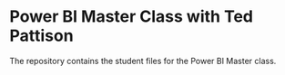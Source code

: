 # Power BI Master Class with Ted Pattison
The repository contains the student files for the Power BI Master class.